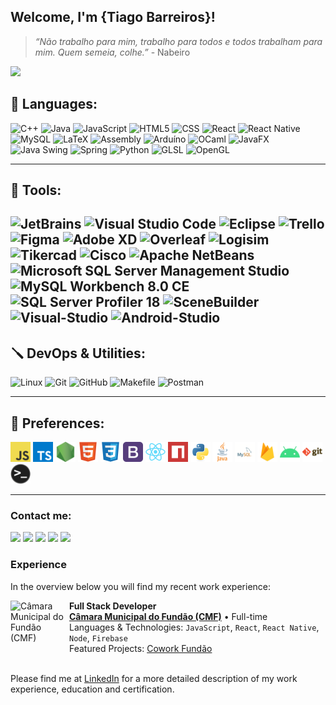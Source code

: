 ## Welcome, I'm <strong>{Tiago Barreiros}!</strong>

><i class="latin">“Não trabalho para mim, trabalho para todos e todos trabalham para mim. Quem semeia, colhe.”</i>  - Nabeiro

![](https://komarev.com/ghpvc/?username=tiago-barreiros&color=006bed)

## 🧠 Languages:

![C++](https://img.shields.io/badge/-C++-333333?style=flat&logo=C%2B%2B&logoColor=00599C)
![Java](https://img.shields.io/badge/-Java-333333?style=flat&logo=Java&logoColor=007396)
![JavaScript](https://img.shields.io/badge/-JavaScript-333333?style=flat&logo=javascript)
![HTML5](https://img.shields.io/badge/-HTML5-333333?style=flat&logo=HTML5)
![CSS](https://img.shields.io/badge/-CSS-333333?style=flat&logo=CSS3&logoColor=1572B6)
![React](https://img.shields.io/badge/-React-333333?style=flat&logo=react)
![React Native](https://img.shields.io/badge/-React%20Native-333333?style=flat&logo=react)
![MySQL](https://img.shields.io/badge/-MySQL-333333?style=flat&logo=mysql)
![LaTeX](https://img.shields.io/badge/-LaTeX-333333?style=flat&logo=LaTeX&logoColor=7FFF00)
![Assembly](https://img.shields.io/badge/-Assembly-333333?style=flat&logo=Assembly&logoColor=7FFF00)
![Arduíno](https://img.shields.io/badge/-Arduino-333333?style=flat&logo=Arduino&logoColor=00979D)
![OCaml](https://img.shields.io/badge/-OCaml-333333?style=flat&logo=OCaml)
![JavaFX](https://img.shields.io/badge/-JavaFX-333333?style=flat&logo=JavaFX)
![Java Swing](https://img.shields.io/badge/-Java%20Swing-333333?style=flat&logo=JAVA)
![Spring](https://img.shields.io/badge/-Spring-333333?style=flat&logo=Spring)
![Python](https://img.shields.io/badge/-Python-333333?style=flat&logo=Python)
![GLSL](https://img.shields.io/badge/-GLSL-333333?style=flat&logo=GLSL)
![OpenGL](https://img.shields.io/badge/-OpenGL-333333?style=flat&logo=OpenGL)

---

## 🔧 Tools:

![JetBrains](https://img.shields.io/badge/-JetBrains-333333?style=flat&logo=JetBrains&logoColor=fff)
![Visual Studio Code](https://img.shields.io/badge/-Visual%20Studio%20Code-333333?style=flat&logo=visual-studio-code&logoColor=007ACC)
![Eclipse](https://img.shields.io/badge/-Eclipse-333333?style=flat&logo=eclipse-ide&logoColor=2C2255)
![Trello](https://img.shields.io/badge/-Trello-333333?style=flat&logo=trello)
![Figma](https://img.shields.io/badge/-Figma-333333?style=flat&logo=figma)
![Adobe XD](https://img.shields.io/badge/-Adobe%20XD-333333?style=flat&logo=adobe)
![Overleaf](https://img.shields.io/badge/-Overleaf-333333?style=flat&logo=Overleaf&logoColor=7FFF00)
![Logisim](https://img.shields.io/badge/-Logisim-333333?style=flat&logo=Logisim&logoColor=7FFF00)
![Tikercad](https://img.shields.io/badge/-Tikercad-333333?style=flat&logo=Tikercad&logoColor=7FFF00)
![Cisco](https://img.shields.io/badge/-Cisco-333333?style=flat&logo=Cisco)
![Apache NetBeans](https://img.shields.io/badge/-NetBeans-333333?style=flat&logo=Apache)
![Microsoft SQL Server Management Studio](https://img.shields.io/badge/-Microsoft%20SQL%20Server-333333?style=flat&logo=Microsoft-SQL-Server)
![MySQL Workbench 8.0 CE](https://img.shields.io/badge/-MySQL%20Workbench%208.0%20CE-333333?style=flat&logo=MySQL)
![SQL Server Profiler 18](https://img.shields.io/badge/-SQL%20Server%20Profiler%2018-333333?style=flat&logo=MySQL)
![SceneBuilder](https://img.shields.io/badge/-SceneBuilder-333333?style=flat&logo=scenebuilder)
![Visual-Studio](https://img.shields.io/badge/-Visual%20Studio-333333?style=flat&logo=Visual-Studio)
![Android-Studio](https://img.shields.io/badge/-Android%20Studio-333333?style=flat&logo=Android-Studio)
---

## 🪛 DevOps & Utilities:

![Linux](https://img.shields.io/badge/-Linux-333333?style=flat&logo=Linux)
![Git](https://img.shields.io/badge/-Git-333333?style=flat&logo=git)
![GitHub](https://img.shields.io/badge/-GitHub-333333?style=flat&logo=github)
![Makefile](https://img.shields.io/badge/-Makefile-333333?style=flat&logo=Makefile)
![Postman](https://img.shields.io/badge/-Postman-333333?style=flat&logo=postman)

---
  
## 🚀 Preferences:

<code><img height="32" src="https://raw.githubusercontent.com/github/explore/80688e429a7d4ef2fca1e82350fe8e3517d3494d/topics/javascript/javascript.png" alt="Javascript"/></code>
<code><img height="32" src="https://raw.githubusercontent.com/github/explore/80688e429a7d4ef2fca1e82350fe8e3517d3494d/topics/typescript/typescript.png" alt="Typescript"/></code>
<code><img height="32" src="https://raw.githubusercontent.com/github/explore/80688e429a7d4ef2fca1e82350fe8e3517d3494d/topics/nodejs/nodejs.png" alt="Nodejs"/></code>
<code><img height="32" src="https://raw.githubusercontent.com/devicons/devicon/master/icons/html5/html5-original.svg" alt="HTML5"/></code>
<code><img height="32" src="https://raw.githubusercontent.com/devicons/devicon/master/icons/css3/css3-original.svg" alt="CSS"/></code>
<code><img height="32" src="https://raw.githubusercontent.com/github/explore/80688e429a7d4ef2fca1e82350fe8e3517d3494d/topics/bootstrap/bootstrap.png" alt="Bootstrap"/></code>
<code><img height="32" src="https://raw.githubusercontent.com/devicons/devicon/master/icons/react/react-original.svg" alt="React"/></code>
<code><img height="32" src="https://raw.githubusercontent.com/github/explore/80688e429a7d4ef2fca1e82350fe8e3517d3494d/topics/npm/npm.png" alt="npm"/></code>
<code><img height="32" src="https://raw.githubusercontent.com/devicons/devicon/master/icons/python/python-original.svg" alt="Python"/></code>
<code><img height="32" src="https://raw.githubusercontent.com/github/explore/80688e429a7d4ef2fca1e82350fe8e3517d3494d/topics/java/java.png"></code>
<code><img height="32" src="https://raw.githubusercontent.com/github/explore/80688e429a7d4ef2fca1e82350fe8e3517d3494d/topics/mysql/mysql.png" alt="MySQL"/></code>
<code><img height="32" src="https://raw.githubusercontent.com/github/explore/80688e429a7d4ef2fca1e82350fe8e3517d3494d/topics/firebase/firebase.png" alt="Firebase"/></code>
<code><img height="32" src="https://raw.githubusercontent.com/github/explore/80688e429a7d4ef2fca1e82350fe8e3517d3494d/topics/android/android.png"></code>
<code><img height="32" src="https://raw.githubusercontent.com/github/explore/80688e429a7d4ef2fca1e82350fe8e3517d3494d/topics/git/git.png"></code>
<code><img height="32" src="https://raw.githubusercontent.com/github/explore/80688e429a7d4ef2fca1e82350fe8e3517d3494d/topics/terminal/terminal.png"></code>

---

  ### Contact me:

 <div> 
   <a href = "mailto:tiago.m.barreiros@gmail.com"><img src="https://img.shields.io/badge/-Gmail-%23333?style=for-the-badge&logo=gmail&logoColor=white" target="_blank"></a>
  <a href="https://www.linkedin.com/in/tiago-barreiros/" target="_blank"><img src="https://img.shields.io/badge/-LinkedIn-%230077B5?style=for-the-badge&logo=linkedin&logoColor=white" target="_blank"></a> 
   <a href="https://discord.gg/537381363486031873" target="_blank"><img src="https://img.shields.io/badge/Discord-7289DA?style=for-the-badge&logo=discord&logoColor=white" target="_blank"></a> 
  <a href="https://www.youtube.com/@TMGBGamer" target="_blank"><img src="https://img.shields.io/badge/YouTube-FF0000?style=for-the-badge&logo=youtube&logoColor=white" target="_blank"></a>
  <a href="https://www.instagram.com/tiago.m.barreiros/" target="_blank"><img src="https://img.shields.io/badge/-Instagram-%23E4405F?style=for-the-badge&logo=instagram&logoColor=white" target="_blank"></a>
</div>

### Experience

In the overview below you will find my recent work experience:

[<img align="left" height="94px" width="94px" alt="Câmara Municipal do Fundão (CMF)" src="https://cdn.discordapp.com/attachments/1050105332891926569/1135014731581763675/logo22.png"/>](https://movetofundao.pt/)

**Full Stack Developer** \
[**Câmara Municipal do Fundão (CMF)**](https://movetofundao.pt/) • Full-time \
Languages ​​& Technologies: `JavaScript`, `React`, `React Native`, `Node`, `Firebase`\
Featured Projects: [Cowork Fundão](https://cowork-fundao.web.app/)
<br/>
<br/>

Please find me at [LinkedIn](https://www.linkedin.com/in/tiago-barreiros/) for a more detailed description of my work experience, education and certification.

